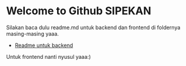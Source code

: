 # Welcome to Github SIPEKAN

Silakan baca dulu readme.md untuk backend dan frontend di foldernya masing-masing yaaa.

* [Readme untuk backend](https://github.com/muhrianal/sipekan/tree/master/backend_django#readme)

Untuk frontend nanti nyusul yaaa:)